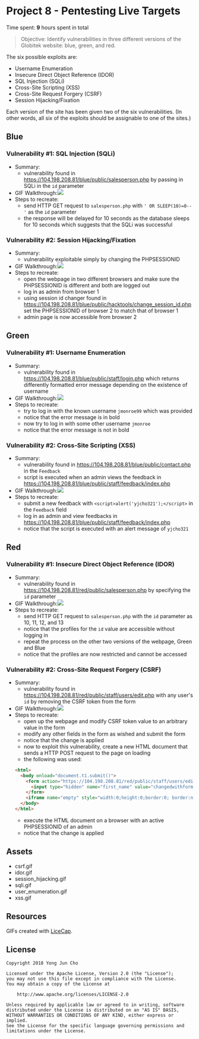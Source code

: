 # Project 8 - Pentesting Live Targets

Time spent: **9** hours spent in total

> Objective: Identify vulnerabilities in three different versions of the Globitek website: blue, green, and red.

The six possible exploits are:
* Username Enumeration
* Insecure Direct Object Reference (IDOR)
* SQL Injection (SQLi)
* Cross-Site Scripting (XSS)
* Cross-Site Request Forgery (CSRF)
* Session Hijacking/Fixation

Each version of the site has been given two of the six vulnerabilities. (In other words, all six of the exploits should be assignable to one of the sites.)

## Blue

### Vulnerability #1: **SQL Injection (SQLi)**
  - Summary:
    - vulnerability found in https://104.198.208.81/blue/public/salesperson.php by passing in SQLi in the ```id``` parameter
  - GIF Walkthrough:![](sqli.gif)
  - Steps to recreate:
    - send HTTP GET request to ```salesperson.php``` with ```' OR SLEEP(10)=0--'``` as the ```id``` parameter
    - the response will be delayed for 10 seconds as the database sleeps for 10 seconds which suggests that the SQLi was successful

### Vulnerability #2: **Session Hijacking/Fixation**
 - Summary:
    - vulnerability exploitable simply by changing the PHPSESSIONID
  - GIF Walkthrough:![](session_hijacking.gif)
  - Steps to recreate:
    - open the webpage in two different browsers and make sure the PHPSESSIONID is different and both are logged out
    - log in as admin from browser 1
    - using session id changer found in https://104.198.208.81/blue/public/hacktools/change_session_id.php set the PHPSESSIONID of browser 2 to match that of browser 1
    - admin page is now accessible from browser 2

## Green

### Vulnerability #1: **Username Enumeration**
  - Summary:
    - vulnerability found in https://104.198.208.81/blue/public/staff/login.php which returns differently formatted error message depending on the existence of username
  - GIF Walkthrough:![](user_enumeration.gif)
  - Steps to recreate:
    - try to log in with the known username ```jmonroe99``` which was provided
    - notice that the error message is in bold
    - now try to log in with some other username ```jmonroe```
    - notice that the error message is not in bold

### Vulnerability #2: **Cross-Site Scripting (XSS)**
 - Summary:
    - vulnerability found in https://104.198.208.81/blue/public/contact.php in the ```Feedback```
    - script is executed when an admin views the feedback in https://104.198.208.81/blue/public/staff/feedback/index.php
  - GIF Walkthrough:![](xss.gif)
  - Steps to recreate:
    - submit a new feedback with ```<script>alert('yjcho321');</script>``` in the ```Feedback``` field
    - log in as admin and view feedbacks in https://104.198.208.81/blue/public/staff/feedback/index.php
    - notice that the script is executed with an alert message of ```yjcho321```

## Red

### Vulnerability #1: **Insecure Direct Object Reference (IDOR)**
  - Summary:
    - vulnerability found in https://104.198.208.81/red/public/salesperson.php by specifying the ```id``` parameter
  - GIF Walkthrough:![](idor.gif)
  - Steps to recreate:
    - send HTTP GET request to ```salesperson.php``` with the ```id``` parameter as 10, 11, 12, and 13
    - notice that the profiles for the ```id``` value are accessible without logging in
    - repeat the process on the other two versions of the webpage, Green and Blue
    - notice that the profiles are now restricted and cannot be accessed

### Vulnerability #2: **Cross-Site Request Forgery (CSRF)**
 - Summary:
    - vulnerability found in https://104.198.208.81/red/public/staff/users/edit.php with any user's ```id``` by removing the CSRF token from the form
  - GIF Walkthrough:![](csrf.gif)
  - Steps to recreate:
    - open up the webpage and modify CSRF token value to an arbitrary value in the form
    - modify any other fields in the form as wished and submit the form
    - notice that the change is applied
    - now to exploit this vulnerability, create a new HTML document that sends a HTTP POST request to the page on loading
    - the following was used:
    ```html
    <html>
      <body onload="document.t1.submit()">
        <form action="https://104.198.208.81/red/public/staff/users/edit.php?id=2" method="POST" name="t1" target="empty">
          <input type="hidden" name="first_name" value="changedwithform" />
        </form>
        <iframe name="empty" style="width:0;height:0;border:0; border:none;"></iframe>
      </body>
    </html>
    ```
    - execute the HTML document on a browser with an active PHPSESSIONID of an admin
    - notice that the change is applied

## Assets

  - csrf.gif
  - idor.gif
  - session_hijacking.gif
  - sqli.gif
  - user_enumeration.gif
  - xss.gif

## Resources

GIFs created with [LiceCap](http://www.cockos.com/licecap/).

## License

    Copyright 2018 Yong Jun Cho

    Licensed under the Apache License, Version 2.0 (the "License");
    you may not use this file except in compliance with the License.
    You may obtain a copy of the License at

        http://www.apache.org/licenses/LICENSE-2.0

    Unless required by applicable law or agreed to in writing, software
    distributed under the License is distributed on an "AS IS" BASIS,
    WITHOUT WARRANTIES OR CONDITIONS OF ANY KIND, either express or implied.
    See the License for the specific language governing permissions and
    limitations under the License.
